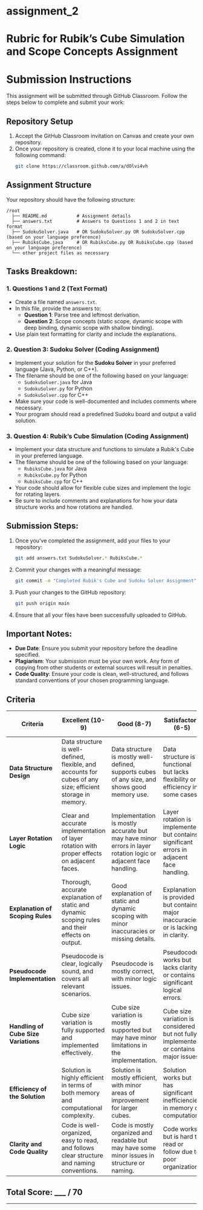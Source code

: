 # assignment_2

# Rubric for Rubik’s Cube Simulation and Scope Concepts Assignment


# Submission Instructions

This assignment will be submitted through GitHub Classroom. Follow the steps below to complete and submit your work:

## Repository Setup
1. Accept the GitHub Classroom invitation on Canvas and create your own repository.
2. Once your repository is created, clone it to your local machine using the following command:
   ```bash
   git clone https://classroom.github.com/a/dOlvi4vh
   ```

## Assignment Structure

Your repository should have the following structure:

```
/root
  ├── README.md           # Assignment details
  ├── answers.txt         # Answers to Questions 1 and 2 in text format
  ├── SudokuSolver.java   # OR SudokuSolver.py OR SudokuSolver.cpp (based on your language preference)
  ├── RubiksCube.java     # OR RubiksCube.py OR RubiksCube.cpp (based on your language preference)
  └── other project files as necessary
```

## Tasks Breakdown:

### 1. Questions 1 and 2 (Text Format)
- Create a file named `answers.txt`.
- In this file, provide the answers to:
  - **Question 1**: Parse tree and leftmost derivation.
  - **Question 2**: Scope concepts (static scope, dynamic scope with deep binding, dynamic scope with shallow binding).
- Use plain text formatting for clarity and include the explanations.

### 2. Question 3: Sudoku Solver (Coding Assignment)
- Implement your solution for the **Sudoku Solver** in your preferred language (Java, Python, or C++).
- The filename should be one of the following based on your language:
  - `SudokuSolver.java` for Java
  - `SudokuSolver.py` for Python
  - `SudokuSolver.cpp` for C++
- Make sure your code is well-documented and includes comments where necessary.
- Your program should read a predefined Sudoku board and output a valid solution.

### 3. Question 4: Rubik’s Cube Simulation (Coding Assignment)
- Implement your data structure and functions to simulate a Rubik's Cube in your preferred language.
- The filename should be one of the following based on your language:
  - `RubiksCube.java` for Java
  - `RubiksCube.py` for Python
  - `RubiksCube.cpp` for C++
- Your code should allow for flexible cube sizes and implement the logic for rotating layers.
- Be sure to include comments and explanations for how your data structure works and how rotations are handled.

## Submission Steps:
1. Once you've completed the assignment, add your files to your repository:
   ```bash
   git add answers.txt SudokuSolver.* RubiksCube.*
   ```
2. Commit your changes with a meaningful message:
   ```bash
   git commit -m "Completed Rubik's Cube and Sudoku Solver Assignment"
   ```
3. Push your changes to the GitHub repository:
   ```bash
   git push origin main
   ```
4. Ensure that all your files have been successfully uploaded to GitHub.

## Important Notes:
- **Due Date**: Ensure you submit your repository before the deadline specified.
- **Plagiarism**: Your submission must be your own work. Any form of copying from other students or external sources will result in penalties.
- **Code Quality**: Ensure your code is clean, well-structured, and follows standard conventions of your chosen programming language.


## Criteria

| Criteria                         | Excellent (10-9)                          | Good (8-7)                               | Satisfactory (6-5)                        | Needs Improvement (4-3)                 | Unsatisfactory (2-0)                     | Score  |
|----------------------------------|-------------------------------------------|------------------------------------------|-------------------------------------------|------------------------------------------|------------------------------------------|--------|
| **Data Structure Design**        | Data structure is well-defined, flexible, and accounts for cubes of any size; efficient storage in memory. | Data structure is mostly well-defined, supports cubes of any size, and shows good memory use. | Data structure is functional but lacks flexibility or efficiency in some cases. | Data structure is incomplete or inefficient, showing little consideration for flexibility or memory usage. | Data structure is missing or inappropriate for the task. | /10    |
| **Layer Rotation Logic**         | Clear and accurate implementation of layer rotation with proper effects on adjacent faces. | Implementation is mostly accurate but may have minor errors in layer rotation logic or adjacent face handling. | Layer rotation is implemented but contains significant errors in adjacent face handling. | Layer rotation is incomplete or does not affect adjacent faces correctly. | No layer rotation logic implemented. | /10    |
| **Explanation of Scoping Rules** | Thorough, accurate explanation of static and dynamic scoping rules and their effects on output. | Good explanation of static and dynamic scoping with minor inaccuracies or missing details. | Explanation is provided but contains major inaccuracies or is lacking in clarity. | Partial explanation of scoping rules with little clarity or detail. | No explanation of scoping rules. | /10    |
| **Pseudocode Implementation**    | Pseudocode is clear, logically sound, and covers all relevant scenarios. | Pseudocode is mostly correct, with minor logic issues. | Pseudocode works but lacks clarity or contains significant logical errors. | Pseudocode is incomplete or unclear, affecting overall logic. | No pseudocode or entirely incorrect implementation. | /10    |
| **Handling of Cube Size Variations** | Cube size variation is fully supported and implemented effectively. | Cube size variation is mostly supported but may have minor limitations in the implementation. | Cube size variation is considered but not fully implemented or contains major issues. | Cube size variation is mentioned but not effectively supported in the implementation. | No consideration for cube size variation in the implementation. | /10    |
| **Efficiency of the Solution**   | Solution is highly efficient in terms of both memory and computational complexity. | Solution is mostly efficient, with minor areas of improvement for larger cubes. | Solution works but has significant inefficiencies in memory or computation. | Solution is inefficient and may not work well for larger cubes. | Solution is highly inefficient or impractical for the problem. | /10    |
| **Clarity and Code Quality**     | Code is well-organized, easy to read, and follows clear structure and naming conventions. | Code is mostly organized and readable but may have some minor issues in structure or naming. | Code works but is hard to read or follow due to poor organization. | Code is poorly organized and difficult to understand. | Code is incomprehensible or disorganized to the point of being unusable. | /10    |

## Total Score: ___ / 70

---




